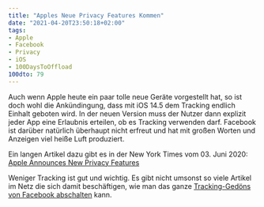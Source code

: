 ```yaml
---
title: "Apples Neue Privacy Features Kommen"
date: "2021-04-20T23:50:18+02:00"
tags: 
- Apple
- Facebook
- Privacy
- iOS
- 100DaysToOffload
100dto: 79
---
```


Auch wenn Apple heute ein paar tolle neue Geräte vorgestellt hat, so ist doch wohl die Ankündingung, dass mit iOS 14.5 dem Tracking endlich Einhalt geboten wird. In der neuen Version muss der Nutzer dann explizit jeder App eine Erlaubnis erteilen, ob es Tracking verwenden darf. Facebook ist darüber natürlich überhaupt nicht erfreut und hat mit großen Worten und Anzeigen viel heiße Luft produziert. 

Ein langen Artikel dazu gibt es in der New York Times vom 03. Juni 2020: [Apple Announces New Privacy Features](https://www.nytimes.com/2020/06/23/technology/apple-announces-new-privacy-features.html) 

Weniger Tracking ist gut und wichtig. Es gibt nicht umsonst so viele Artikel im Netz die sich damit beschäftigen, wie man das ganze [Tracking-Gedöns von Facebook abschalten](https://www.consumerreports.org/privacy/how-facebook-tracks-you-even-when-youre-not-on-facebook/) kann.
